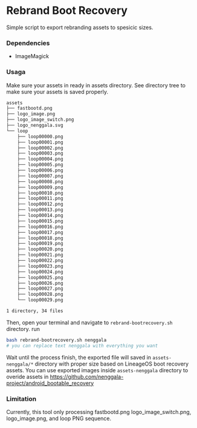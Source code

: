 # Rebrand Boot Recovery
Simple script to export rebranding assets to spesicic sizes.

### Dependencies
- ImageMagick

### Usaga
Make sure your assets in ready in assets directory. See directory tree to make sure your assets is saved properly.

```bash
assets
├── fastbootd.png
├── logo_image.png
├── logo_image_switch.png
├── logo_nenggala.svg
└── loop
    ├── loop00000.png
    ├── loop00001.png
    ├── loop00002.png
    ├── loop00003.png
    ├── loop00004.png
    ├── loop00005.png
    ├── loop00006.png
    ├── loop00007.png
    ├── loop00008.png
    ├── loop00009.png
    ├── loop00010.png
    ├── loop00011.png
    ├── loop00012.png
    ├── loop00013.png
    ├── loop00014.png
    ├── loop00015.png
    ├── loop00016.png
    ├── loop00017.png
    ├── loop00018.png
    ├── loop00019.png
    ├── loop00020.png
    ├── loop00021.png
    ├── loop00022.png
    ├── loop00023.png
    ├── loop00024.png
    ├── loop00025.png
    ├── loop00026.png
    ├── loop00027.png
    ├── loop00028.png
    └── loop00029.png

1 directory, 34 files
``` 

Then, open your terminal and navigate to `rebrand-bootrecovery.sh` directory.
run

```bash
bash rebrand-bootrecovery.sh nenggala
# you can replace text nenggala with everything you want
```

Wait until the process finish, the exported file will saved in `assets-nenggala/*` directory with proper size based on LineageOS boot recovery assets.
You can use exported images inside `assets-nenggala` directory to overide assets in https://github.com/nenggala-project/android_bootable_recovery

### Limitation
Currently, this tool only processing fastbootd.png logo_image_switch.png, logo_image.png, and loop PNG sequence.
